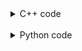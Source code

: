 <details><summary>C++ code</summary>

Runtime: `0 ms`, faster than `100.00%`.<br>
Memory Usage: `6.1 MB`, less than `78.51%`.<br>

![](https://github.com/archishmanghos/code-images/blob/master/Leetcode/1328.png)

</details>

<br>

<details><summary>Python code</summary>

Runtime: `62 ms`, faster than `21.24%`.<br>
Memory Usage: `13.8 MB`, less than `61.62%`.<br>

![](https://github.com/archishmanghos/code-images/blob/master/Leetcode/1328-py.png)

</details>